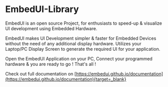 # EmbedUI-Library

EmbedUI  is an open source Project, for enthusiasts to speed-up & visualize UI development using Embedded Hardware.

EmbedUI makes UI Development simpler & faster for Embedded Devices without the need of any additional display hardware. Utilizes your Laptop/PC Display Screen to generate the required UI for your application.

Open the EmbedUI Application on your PC, Connect your programmed hardware & you are ready to go ! 
That's all !


Check out full documentation on [https://embedui.github.io/documentation](https://embedui.github.io/documentation){target=_blank}
